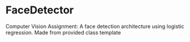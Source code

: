 # FaceDetector
Computer Vision Assignment: A face detection architecture using logistic regression. Made from provided class template 

